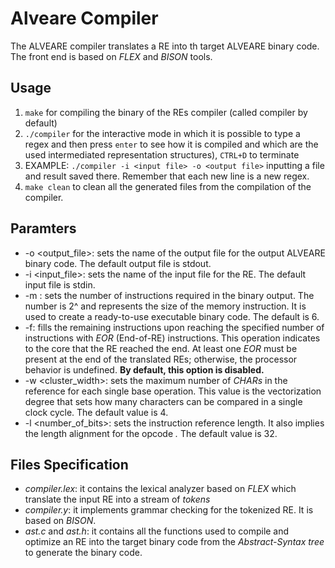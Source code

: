 # Alveare Compiler 

The ALVEARE compiler translates a RE into th target ALVEARE binary code. The front end is based on *FLEX* and *BISON* tools.

## Usage
1. ```make``` for compiling the binary of the REs compiler (called compiler by default)
2. ```./compiler``` for the interactive mode in which it is possible to type a regex and then press ```enter``` to see how it is compiled and which are the used intermediated representation structures), ```CTRL+D``` to terminate
3. EXAMPLE: ```./compiler -i <input file> -o <output file>``` inputting a file and result saved there. Remember that each new line is a new regex.
4. ```make clean``` to clean all the generated files from the compilation of the compiler. 

## Paramters
- -o <output_file>: sets the name of the output file for the output ALVEARE binary code. The default output file is stdout.
- -i <input_file>: sets the name of the input file for the RE. The default input file is stdin.
- -m <exponent>: sets the number of instructions required in the binary output. The number is 2^<exponent> and represents the size of the memory instruction. It is used to create
a ready-to-use executable binary code. The default <exponent>
is 6.
- -f: fills the remaining instructions upon reaching the specified number of instructions with *EOR* (End-of-RE) instructions. This operation indicates to the core that the RE reached the end. At least one *EOR* must be present at the end of the translated REs; otherwise, the processor behavior is undefined. **By default, this option is disabled.**
- -w <cluster_width>: sets the maximum number of *CHARs* in the reference for each single base operation. This value is the vectorization degree that sets how many characters can be
compared in a single clock cycle. The default value is 4.
- -l <number_of_bits>: sets the instruction reference
length. It also implies the length alignment for the opcode *.* The default value is 32.

## Files Specification
- *compiler.lex*: it contains the lexical analyzer based on *FLEX* which translate the input RE into a stream of *tokens*
- *compiler.y*: it implements grammar checking for the tokenized RE. It is based on *BISON*.
- *ast.c* and *ast.h*: it contains all the functions used to compile and optimize an RE into the target binary code from the *Abstract-Syntax tree* to generate the binary code.